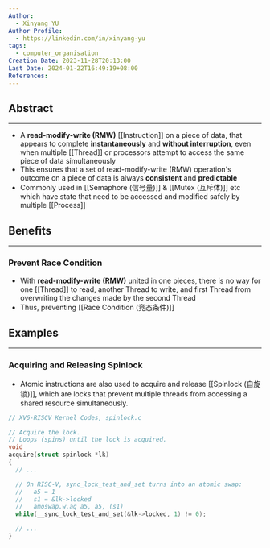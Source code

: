 ```yaml
---
Author:
  - Xinyang YU
Author Profile:
  - https://linkedin.com/in/xinyang-yu
tags:
  - computer_organisation
Creation Date: 2023-11-28T20:13:00
Last Date: 2024-01-22T16:49:19+08:00
References: 
---
```

## Abstract
---
- A **read-modify-write (RMW)** [[Instruction]] on a piece of data, that appears to complete **instantaneously** and **without interruption**, even when multiple [[Thread]] or processors attempt to access the same piece of data simultaneously
- This ensures that a set of read-modify-write (RMW) operation's outcome on a piece of data is always **consistent** and **predictable**
- Commonly used in [[Semaphore (信号量)]] & [[Mutex (互斥体)]] etc which have state that need to be accessed and modified safely by multiple [[Process]]


## Benefits
---
### Prevent Race Condition
- With **read-modify-write (RMW)** united in one pieces, there is no way for one [[Thread]] to read, another Thread to write, and first Thread from overwriting the changes made by the second Thread
- Thus, preventing [[Race Condition (竞态条件)]]

## Examples
---
### Acquiring and Releasing Spinlock
- Atomic instructions are also used to acquire and release [[Spinlock (自旋锁)]], which are locks that prevent multiple threads from accessing a shared resource simultaneously.
```c
// XV6-RISCV Kernel Codes, spinlock.c

// Acquire the lock.
// Loops (spins) until the lock is acquired.
void
acquire(struct spinlock *lk)
{
  // ...

  // On RISC-V, sync_lock_test_and_set turns into an atomic swap:
  //   a5 = 1
  //   s1 = &lk->locked
  //   amoswap.w.aq a5, a5, (s1)
  while(__sync_lock_test_and_set(&lk->locked, 1) != 0);

  // ...
}
```